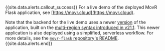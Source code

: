 {{site.data.alerts.callout_success}}
For a live demo of the deployed MovR Flask application, see [https://movr.cloud](https://movr.cloud).

Note that the backend for the live demo uses a newer [version](cluster-settings.html#setting-version) of the application, built on the [multi-region syntax introduced in v21.1](https://www.cockroachlabs.com/docs/v21.1/multiregion-overview.html). This newer application is also deployed using a simplified, serverless workflow. For more details, see the [`movr-flask` repository's README](https://github.com/cockroachlabs/movr-flask).
{{site.data.alerts.end}}